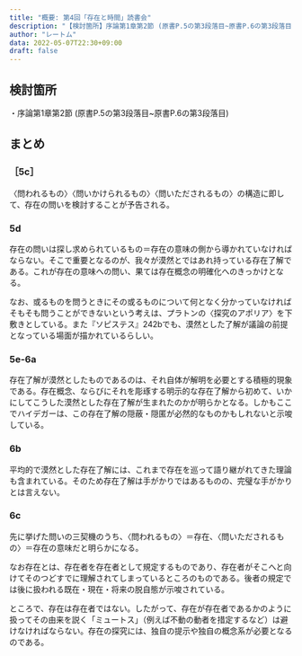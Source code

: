 ```yaml
---
title: "概要: 第4回「存在と時間」読書会"
description: "【検討箇所】序論第1章第2節 (原書P.5の第3段落目~原書P.6の第3段落目)"
author: "レートム"
data: 2022-05-07T22:30+09:00
draft: false
---
```


検討箇所
----
・序論第1章第2節 (原書P.5の第3段落目~原書P.6の第3段落目)

まとめ
----

### ［5c］
〈問われるもの〉〈問いかけられるもの〉〈問いただされるもの〉の構造に即して、存在の問いを検討することが予告される。

### 5d
存在の問いは探し求められているもの＝存在の意味の側から導かれていなければならない。そこで重要となるのが、我々が漠然とではあれ持っている存在了解である。これが存在の意味への問い、果ては存在概念の明確化へのきっかけとなる。

なお、或るものを問うときにその或るものについて何となく分かっていなければそもそも問うことができないという考えは、プラトンの〈探究のアポリア〉を下敷きとしている。また『ソピステス』242bでも、漠然とした了解が議論の前提となっている場面が描かれているらしい。

### 5e-6a
存在了解が漠然としたものであるのは、それ自体が解明を必要とする積極的現象である。存在概念、ならびにそれを彫琢する明示的な存在了解から初めて、いかにしてこうした漠然とした存在了解が生まれたのかが明らかとなる。しかもここでハイデガーは、この存在了解の隠蔽・隠匿が必然的なものかもしれないと示唆している。

### 6b
平均的で漠然とした存在了解には、これまで存在を巡って語り継がれてきた理論も含まれている。そのため存在了解は手がかりではあるものの、完璧な手がかりとは言えない。

### 6c
先に挙げた問いの三契機のうち、〈問われるもの〉＝存在、〈問いただされるもの〉＝存在の意味だと明らかになる。

なお存在とは、存在者を存在者として規定するものであり、存在者がそこへと向けてそのつどすでに理解されてしまっているところのものである。後者の規定では後に扱われる既在・現在・将来の脱自態が示唆されている。

ところで、存在は存在者ではない。したがって、存在が存在者であるかのように扱ってその由来を説く「ミュートス」（例えば不動の動者を措定するなど）は避けなければならない。存在の探究には、独自の提示や独自の概念系が必要となるのである。